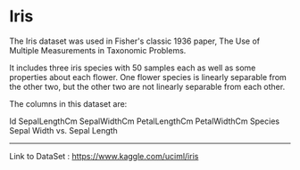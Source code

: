 # Iris

The Iris dataset was used in Fisher's classic 1936 paper, The Use of Multiple Measurements in Taxonomic Problems.

It includes three iris species with 50 samples each as well as some properties about each flower. One flower species is linearly separable from the other two, but the other two are not linearly separable from each other.

The columns in this dataset are:

Id
SepalLengthCm
SepalWidthCm
PetalLengthCm
PetalWidthCm
Species
Sepal Width vs. Sepal Length

---

Link to DataSet : https://www.kaggle.com/uciml/iris
